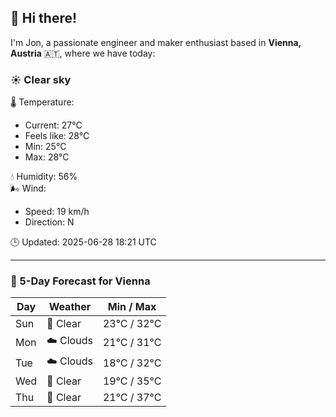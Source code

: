 ## 👋 Hi there!

I'm Jon, a passionate engineer and maker enthusiast based in **Vienna, Austria** 🇦🇹, where we have today:

### ☀️ Clear sky 

🌡️ Temperature: 
* Current: 27°C
* Feels like: 28°C
* Min: 25°C 
* Max: 28°C  

💧 Humidity: 56%  
🌬️ Wind: 
* Speed: 19 km/h 
* Direction: N  

🕒 Updated: 2025-06-28 18:21 UTC

---

### 📅 5-Day Forecast for Vienna

| Day | Weather | Min / Max |
|-----|---------|------------|
| Sun | 🌙 Clear | 23°C / 32°C |
| Mon | ☁️ Clouds | 21°C / 31°C |
| Tue | ☁️ Clouds | 18°C / 32°C |
| Wed | 🌙 Clear | 19°C / 35°C |
| Thu | 🌙 Clear | 21°C / 37°C |
